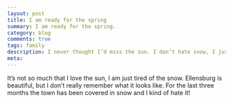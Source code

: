 ```yaml
---
layout: post
title: I am ready for the spring
summary: I am ready for the spring.
category: blog
comments: true
tags: family
description: I never thought I’d miss the sun. I don’t hate snow, I just want the sun.
meta:
---
```


It’s not so much that I love the sun, I am just tired of the snow. Ellensburg is beautiful, but I don’t really remember what it looks like. For the last three months the town has been covered in snow and I kind of hate it!
